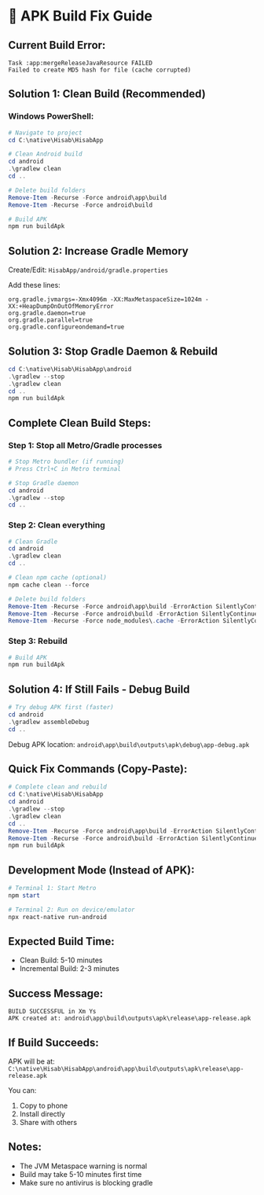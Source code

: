 # 🔧 APK Build Fix Guide

## Current Build Error:
```
Task :app:mergeReleaseJavaResource FAILED
Failed to create MD5 hash for file (cache corrupted)
```

## Solution 1: Clean Build (Recommended)

### Windows PowerShell:
```powershell
# Navigate to project
cd C:\native\Hisab\HisabApp

# Clean Android build
cd android
.\gradlew clean
cd ..

# Delete build folders
Remove-Item -Recurse -Force android\app\build
Remove-Item -Recurse -Force android\build

# Build APK
npm run buildApk
```

## Solution 2: Increase Gradle Memory

Create/Edit: `HisabApp/android/gradle.properties`

Add these lines:
```properties
org.gradle.jvmargs=-Xmx4096m -XX:MaxMetaspaceSize=1024m -XX:+HeapDumpOnOutOfMemoryError
org.gradle.daemon=true
org.gradle.parallel=true
org.gradle.configureondemand=true
```

## Solution 3: Stop Gradle Daemon & Rebuild

```powershell
cd C:\native\Hisab\HisabApp\android
.\gradlew --stop
.\gradlew clean
cd ..
npm run buildApk
```

## Complete Clean Build Steps:

### Step 1: Stop all Metro/Gradle processes
```powershell
# Stop Metro bundler (if running)
# Press Ctrl+C in Metro terminal

# Stop Gradle daemon
cd android
.\gradlew --stop
cd ..
```

### Step 2: Clean everything
```powershell
# Clean Gradle
cd android
.\gradlew clean
cd ..

# Clean npm cache (optional)
npm cache clean --force

# Delete build folders
Remove-Item -Recurse -Force android\app\build -ErrorAction SilentlyContinue
Remove-Item -Recurse -Force android\build -ErrorAction SilentlyContinue
Remove-Item -Recurse -Force node_modules\.cache -ErrorAction SilentlyContinue
```

### Step 3: Rebuild
```powershell
# Build APK
npm run buildApk
```

## Solution 4: If Still Fails - Debug Build

```powershell
# Try debug APK first (faster)
cd android
.\gradlew assembleDebug
cd ..
```

Debug APK location: `android\app\build\outputs\apk\debug\app-debug.apk`

## Quick Fix Commands (Copy-Paste):

```powershell
# Complete clean and rebuild
cd C:\native\Hisab\HisabApp
cd android
.\gradlew --stop
.\gradlew clean
cd ..
Remove-Item -Recurse -Force android\app\build -ErrorAction SilentlyContinue
Remove-Item -Recurse -Force android\build -ErrorAction SilentlyContinue
npm run buildApk
```

## Development Mode (Instead of APK):

```powershell
# Terminal 1: Start Metro
npm start

# Terminal 2: Run on device/emulator
npx react-native run-android
```

## Expected Build Time:
- Clean Build: 5-10 minutes
- Incremental Build: 2-3 minutes

## Success Message:
```
BUILD SUCCESSFUL in Xm Ys
APK created at: android\app\build\outputs\apk\release\app-release.apk
```

## If Build Succeeds:
APK will be at: `C:\native\Hisab\HisabApp\android\app\build\outputs\apk\release\app-release.apk`

You can:
1. Copy to phone
2. Install directly
3. Share with others

## Notes:
- The JVM Metaspace warning is normal
- Build may take 5-10 minutes first time
- Make sure no antivirus is blocking gradle

